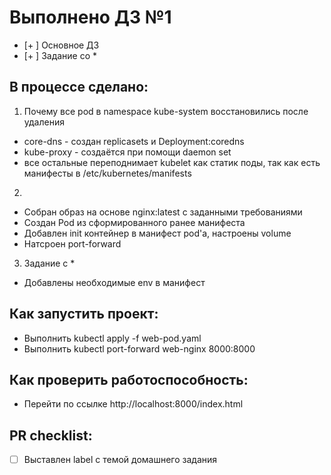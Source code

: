 # Выполнено ДЗ №1

 - [+ ] Основное ДЗ
 - [+ ] Задание со *

## В процессе сделано:
 1. Почему все pod в namespace kube-system восстановились после удаления

 - core-dns - создан replicasets и Deployment:coredns 
 - kube-proxy - создаётся при помощи daemon set
 - все остальные переподнимает kubelet как статик поды, так как есть манифесты в /etc/kubernetes/manifests

 2.
 - Собран образ на основе nginx:latest с заданными требованиями
 - Coздан Pod из сформированного ранее манифеста 
 - Добавлен init контейнер в манифест pod'а, настроены volume
 - Натсроен port-forward  

 3. Задание с *
 - Добавлены необходимые env в манифест

## Как запустить проект:
 - Выполнить kubectl apply -f web-pod.yaml
 - Выполнить kubectl port-forward web-nginx 8000:8000

## Как проверить работоспособность:
 - Перейти по ссылке http://localhost:8000/index.html 

## PR checklist:
 - [ ] Выставлен label с темой домашнего задания

